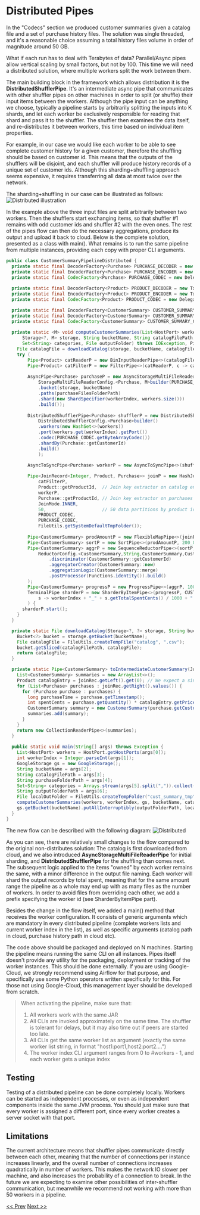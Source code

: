 # Distributed Pipes

In the "Codecs" section we produced customer summaries given a catalog file and a set of purchase history files. The solution was single threaded, and it's a reasonable choice assuming a total history files volume in order of magnitude around 50 GB.

What if each run has to deal with Terabytes of data? Parallel/Async pipes allow vertical scaling by small factors, but not by 100. This time we will need a distributed solution, where multiple workers split the work between them. 

The main building block in the framework which allows distribution it is the **DistributedShufflerPipe**. It's an intermediate async pipe that communicates with other shuffler pipes on other machines in order to split (or shuffle) their input items between the workers. Although the pipe input can be anything we choose, typically a pipeline starts by arbitrarily splitting the inputs into K shards, and let each worker be exclusively responsible for reading that shard and pass it to the shuffler. The shuffler then examines the data itself, and re-distributes it between workers, this time based on individual item properties. 

For example, in our case we would like each worker to be able to see complete customer history for a given customer, therefore the shuffling should be based on customer id. This means that the outputs of the shufflers will be disjoint, and each shuffler will produce history records of a unique set of customer ids. Although this sharding+shuffling approach seems expensive, it requires transferring all data at most twice over the network. 

The sharding+shuffling in our case can be illustrated as follows:
![Distributed illustration](images/distributed_illustration.jpg "Distributed illustration")

In the example above the three input files are split arbitrarily between two workers. Then the shufflers start exchanging items, so that shuffler #1 remains with odd customer ids and shuffler #2 with the even ones. The rest of the pipes flow can then do the necessary aggregations, produce its output and upload it back to cloud.
Below is the complete solution, presented as a class with main(). What remains is to run the same pipeline from multiple instances, providing each copy with proper CLI arguments.

```java
public class CustomerSummaryPipelineDistributed {
  private static final DecoderFactory<Purchase> PURCHASE_DECODER = new TxtDecoderFactory<>(Purchase::fromCSV);
  private static final EncoderFactory<Purchase> PURCHASE_ENCODER = new TxtEncoderFactory<>(Purchase::toCSV);
  private static final CodecFactory<Purchase> PURCHASE_CODEC = new DelegatingCodecFactory<>(PURCHASE_ENCODER, PURCHASE_DECODER);
  
  private static final DecoderFactory<Product> PRODUCT_DECODER = new TxtDecoderFactory<>(Product::fromCSV);
  private static final EncoderFactory<Product> PRODUCT_ENCODER = new TxtEncoderFactory<>(Product::toCSV);
  private static final CodecFactory<Product> PRODUCT_CODEC = new DelegatingCodecFactory<>(PRODUCT_ENCODER, PRODUCT_DECODER);

  private static final EncoderFactory<CustomerSummary> CUSTOMER_SUMMARY_ENCODER = new TxtEncoderFactory<>(CustomerSummary::toCSV);
  private static final DecoderFactory<CustomerSummary> CUSTOMER_SUMMARY_DECODER = new TxtDecoderFactory<>(CustomerSummary::fromCSV);
  private static final CodecFactory<CustomerSummary> CUSTOMER_SUMMARY_CODEC = new DelegatingCodecFactory<>(CUSTOMER_SUMMARY_ENCODER, CUSTOMER_SUMMARY_DECODER);
  
  private static <M> void computeCustomerSummaries(List<HostPort> workers, int workerIndex, 
      Storage<?, M> storage, String bucketName, String catalogFilePath, String purchaseFilesFolderPath, 
      Set<String> categories, File outputFolder) throws IOException, PipeException, InterruptedException {
    File catalogFile = downloadCatalog(storage, bucketName, catalogFilePath);
    try (
        Pipe<Product> catReaderP = new BinInputReaderPipe<>(catalogFile, PRODUCT_DECODER);
        Pipe<Product> catFilterP = new FilterPipe<>(catReaderP, c -> categories.contains(c.getCategory()));
        
        AsyncPipe<Purchase> purchaseP = new AsyncStorageMultiFileReaderPipe<>(
            StorageMultiFileReaderConfig.<Purchase, M>builder(PURCHASE_DECODER)
            .bucket(storage, bucketName)
            .paths(purchaseFilesFolderPath)
            .shard(new ShardSpecifier(workerIndex, workers.size()))
            .build());
        
        DistributedShufflerPipe<Purchase> shufflerP = new DistributedShufflerPipe<>(purchaseP, 
            DistributedShufflerConfig.<Purchase>builder()
            .workers(new HashSet<>(workers))
            .port(workers.get(workerIndex).getPort())
            .codec(PURCHASE_CODEC.getByteArrayCodec())
            .shardBy(Purchase::getCustomerId)
            .build()
            );

        AsyncToSyncPipe<Purchase> workerP = new AsyncToSyncPipe<>(shufflerP, 10_000, () -> new Purchase(null, 0, 0, 0));
        
        Pipe<JoinRecord<Integer, Product, Purchase>> joinP = new HashJoinPipe<>(
            catFilterP, 
            Product::getProductId,  // Join key extractor on catalog entries
            workerP, 
            Purchase::getProductId, // Join key extractor on purchases
            JoinMode.INNER,
            50,                     // 50 data partitions by product id
            PRODUCT_CODEC, 
            PURCHASE_CODEC, 
            FileUtils.getSystemDefaultTmpFolder());
            
        Pipe<CustomerSummary> prodAmountP = new FlexibleMapPipe<>(joinP, CustomerSummaryPipelineDistributed::toIntermediateCustomerSummary);
        Pipe<CustomerSummary> sortP = new SortPipe<>(prodAmountP, 200_000, CUSTOMER_SUMMARY_CODEC, Comparator.comparing(CustomerSummary::getCustomerId));
        Pipe<CustomerSummary> aggrP = new SequenceReductorPipe<>(sortP,
            ReductorConfig.<CustomerSummary,String,CustomerSummary,CustomerSummary>builder()
                .discriminator(CustomerSummary::getCustomerId)
                .aggregatorCreator(CustomerSummary::new)
                .aggregationLogic(CustomerSummary::merge)
                .postProcessor(Functions.identity()).build()
        );
        Pipe<CustomerSummary> progressP = new ProgressPipe<>(aggrP, 1000, pct -> System.out.println("Progress: " + pct));
        TerminalPipe sharderP = new SharderByItemPipe<>(progressP, CUSTOMER_SUMMARY_ENCODER, 
            s -> workerIndex + "_" + s.getTotalSpentCents() / 1000 + ".csv", outputFolder);
        ) {
      sharderP.start();
    }
  }

  private static File downloadCatalog(Storage<?, ?> storage, String bucketName, String catalogFilePath) throws IOException {
    Bucket<?> bucket = storage.getBucket(bucketName);
    File catalogFile = FileUtils.createTempFile("catalog", ".csv");
    bucket.getSliced(catalogFilePath, catalogFile);
    return catalogFile;
  }

  private static Pipe<CustomerSummary> toIntermediateCustomerSummary(JoinRecord<Integer, Product, Purchase> joinRec) {
    List<CustomerSummary> summaries = new ArrayList<>();
    Product catalogEntry = joinRec.getLeft().get(0); // We expect a single catalog entry match in the join
    for (List<Purchase> purchases : joinRec.getRight().values()) {
      for (Purchase purchase : purchases) {
        long purchaseTime = purchase.getTimestamp();
        int spentCents = purchase.getQuantity() * catalogEntry.getPriceCents();
        CustomerSummary summary = new CustomerSummary(purchase.getCustomerId(), spentCents, purchaseTime, purchaseTime);
        summaries.add(summary);
      }
    }
    return new CollectionReaderPipe<>(summaries);
  }
  
  public static void main(String[] args) throws Exception {
    List<HostPort> workers = HostPort.getHostPorts(args[0]);
    int workerIndex = Integer.parseInt(args[1]);
    GoogleStorage gs = new GoogleStorage();
    String bucketName = args[2];
    String catalogFilePath = args[3];
    String purchaseFolderPath = args[4];
    Set<String> categories = Arrays.stream(args[5].split(",")).collect(Collectors.toSet());
    String outputFolderPath = args[6];
    File localOutFolder = FileUtils.createTempFolder("cust_summary_tmp");
    computeCustomerSummaries(workers, workerIndex, gs, bucketName, catalogFilePath, purchaseFolderPath, categories, localOutFolder);
    gs.getBucket(bucketName).putAllInterruptibly(outputFolderPath, localOutFolder, 8, false);
  }
}
```
The new flow can be described with the following diagram:
![Distributed](images/distributed.jpg "Distributed")

As you can see, there are relatively small changes to the flow compared to the original non-distributes solution: The catalog is first downloaded from cloud, and we also introduced **AsyncStorageMultiFileReaderPipe** for initial sharding, and **DistributedShufflerPipe** for the shuffling than comes next. The subsequent logic applied to the items "owned" by each worker remains the same, with a minor difference in the output file naming. Each worker will shard the output records by total spent, meaning that for the same amount range the pipeline as a whole may end up with as many files as the number of workers. In order to avoid files from overriding each other, we add a prefix specifying the worker id (see SharderByItemPipe part).

Besides the change in the flow itself, we added a main() method that receives the worker configuration. It consists of generic arguments which are mandatory in every distributed pipeline (complete workers lists and current worker index in the list), as well as specific arguments (catalog path in cloud, purchase history path in cloud etc).

The code above should be packaged and deployed on N machines. Starting the pipeline means running the same CLI on all instances. Pipes itself doesn't provide any utility for the packaging, deployment or tracking of the worker instances. This should be done externally. If you are using Google-Cloud, we strongly recommend using Airflow for that purpose, and specifically use some Python operators written specifically for this. For those not using Google-Cloud, this management layer should be developed from scratch.

> When activating the pipeline, make sure that:
> 1. All workers work with the same JAR
> 2. All CLIs are invoked approximately on the same time. The shuffler is tolerant for delays, but it may also time out if peers are started too late.
> 3. All CLIs get the same worker list as argument (exactly the same worker list string, in format "host1:port1,host2:port2....")
> 4. The worker index CLI argument ranges from 0 to #workers - 1, and each worker gets a unique index

## Testing
Testing of a distributed pipeline can be done completely locally. Workers can be started as independent processes, or even as independent components inside the same JVM process. You should just make sure that every worker is assigned a different port, since every worker creates a server socket with that port.

## Limitations
The current architecture means that shuffler pipes communicate directly between each other, meaning that the number of connections per instance increases linearly, and the overall number of connections increases quadratically in number of workers. This makes the network IO slower per machine, and also increases the probability of a connection to break.
In the future we are expecting to examine other possibilities of inter-shuffler communication, but meanwhile we recommend not working with more than 50 workers in a pipeline.

[<< Prev](async_pipes.md) [Next >>](sorted_set_operations.md)

